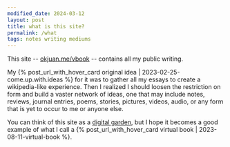 ```yaml
---
modified_date: 2024-03-12
layout: post
title: what is this site?
permalink: /what
tags: notes writing mediums
---
```


This site -- [okjuan.me/vbook](https://okjuan.me/vbook) -- contains all my public writing.
<!--more-->
My {% post_url_with_hover_card original idea | 2023-02-25-come.up.with.ideas %} for it was to gather all my essays to create a wikipedia-like experience.
Then I realized I should loosen the restriction on form and build a vaster network of ideas, one that may include notes, reviews, journal entries, poems, stories, pictures, videos, audio, or any form that is yet to occur to me or anyone else.

You can think of this site as a [digital garden](https://maggieappleton.com/garden-history), but I hope it becomes a good example of what I call a {% post_url_with_hover_card virtual book | 2023-08-11-virtual-book %}.
